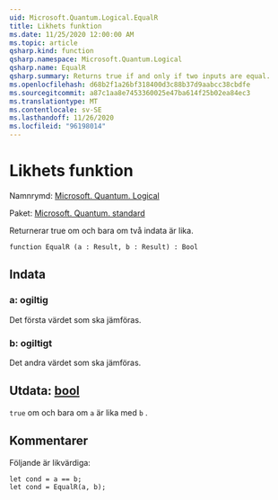 ```yaml
---
uid: Microsoft.Quantum.Logical.EqualR
title: Likhets funktion
ms.date: 11/25/2020 12:00:00 AM
ms.topic: article
qsharp.kind: function
qsharp.namespace: Microsoft.Quantum.Logical
qsharp.name: EqualR
qsharp.summary: Returns true if and only if two inputs are equal.
ms.openlocfilehash: d68b2f1a26bf318400d3c88b37d9aabcc38cbdfe
ms.sourcegitcommit: a87c1aa8e7453360025e47ba614f25b02ea84ec3
ms.translationtype: MT
ms.contentlocale: sv-SE
ms.lasthandoff: 11/26/2020
ms.locfileid: "96198014"
---
```

# <a name="equalr-function"></a>Likhets funktion

Namnrymd: [Microsoft. Quantum. Logical](xref:Microsoft.Quantum.Logical)

Paket: [Microsoft. Quantum. standard](https://nuget.org/packages/Microsoft.Quantum.Standard)


Returnerar true om och bara om två indata är lika.

```qsharp
function EqualR (a : Result, b : Result) : Bool
```


## <a name="input"></a>Indata

### <a name="a--__invalidresult__"></a>a: __ogiltig <Result>__

Det första värdet som ska jämföras.


### <a name="b--__invalidresult__"></a>b: __ogiltigt <Result>__

Det andra värdet som ska jämföras.



## <a name="output--bool"></a>Utdata: [bool](xref:microsoft.quantum.lang-ref.bool)

`true` om och bara om `a` är lika med `b` .

## <a name="remarks"></a>Kommentarer

Följande är likvärdiga:

```Q#
let cond = a == b;
let cond = EqualR(a, b);
```